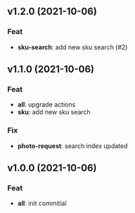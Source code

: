 ## v1.2.0 (2021-10-06)

### Feat

- **sku-search**: add new sku search (#2)

## v1.1.0 (2021-10-06)

### Feat

- **all**: upgrade actions
- **sku**: add new sku search

### Fix

- **photo-request**: search index updated

## v1.0.0 (2021-10-06)

### Feat

- **all**: init commitial
